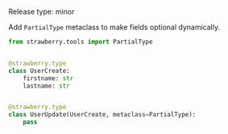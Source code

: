Release type: minor

Add `PartialType` metaclass to make fields optional dynamically.

```py
from strawberry.tools import PartialType


@strawberry.type
class UserCreate:
    firstname: str
    lastname: str


@strawberry.type
class UserUpdate(UserCreate, metaclass=PartialType):
    pass
```
